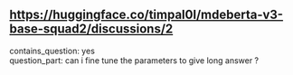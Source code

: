 ## https://huggingface.co/timpal0l/mdeberta-v3-base-squad2/discussions/2

contains_question: yes  
question_part: can i fine tune the parameters to give long answer ?
